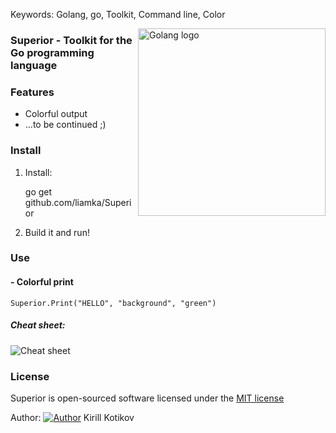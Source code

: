 Keywords: Golang, go, Toolkit, Command line, Color

<img src="https://liamka.me/uploads/superior.jpeg" alt="Golang logo" align="right" width="300" />

### Superior - Toolkit for the Go programming language

### Features
- Colorful output
- ...to be continued ;)

### Install

1) Install:

	go get github.com/liamka/Superior
	
2) Build it and run!

### Use

#### - Colorful print

	Superior.Print("HELLO", "background", "green")
	
##### Cheat sheet:
<img src="http://dnblive.tv/cheatsheet.png" alt="Cheat sheet" />

### License

Superior is open-sourced software licensed under the [MIT license](http://opensource.org/licenses/MIT)

Author: [![Author](https://liamka.me/public/favicon.ico)](https://liamka.me) Kirill Kotikov
